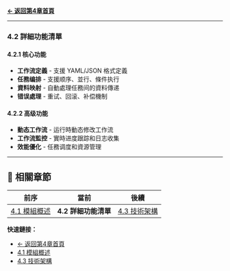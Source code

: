 **[← 返回第4章首頁](ch4-index.md)**

---

### 4.2 詳細功能清單

#### 4.2.1 核心功能
- **工作流定義** - 支援 YAML/JSON 格式定義
- **任務编排** - 支援顺序、並行、條件执行
- **資料映射** - 自動處理任務间的資料傳递
- **错误處理** - 重试、回滚、补偿機制

#### 4.2.2 高级功能
- **動态工作流** - 运行時動态修改工作流
- **工作流監控** - 實時进度跟踪和日志收集
- **效能優化** - 任務调度和資源管理

---

## 📑 相關章節

| 前序 | 當前 | 後續 |
|-----|------|------|
| [4.1 模組概述](ch4-1-模組概述.md) | **4.2 詳細功能清單** | [4.3 技術架構](ch4-3-技術架構.md) |

**快速鏈接：**
- [← 返回第4章首頁](ch4-index.md)
- [4.1 模組概述](ch4-1-模組概述.md)
- [4.3 技術架構](ch4-3-技術架構.md)
